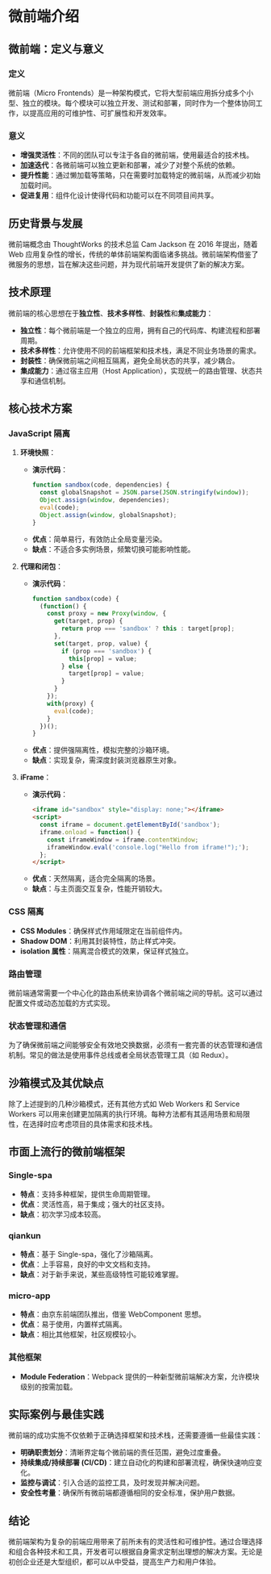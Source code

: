 # 微前端介绍

## 微前端：定义与意义

### 定义
微前端（Micro Frontends）是一种架构模式，它将大型前端应用拆分成多个小型、独立的模块。每个模块可以独立开发、测试和部署，同时作为一个整体协同工作，以提高应用的可维护性、可扩展性和开发效率。

### 意义
- **增强灵活性**：不同的团队可以专注于各自的微前端，使用最适合的技术栈。
- **加速迭代**：各微前端可以独立更新和部署，减少了对整个系统的依赖。
- **提升性能**：通过懒加载等策略，只在需要时加载特定的微前端，从而减少初始加载时间。
- **促进复用**：组件化设计使得代码和功能可以在不同项目间共享。

## 历史背景与发展

微前端概念由 ThoughtWorks 的技术总监 Cam Jackson 在 2016 年提出，随着 Web 应用复杂性的增长，传统的单体前端架构面临诸多挑战。微前端架构借鉴了微服务的思想，旨在解决这些问题，并为现代前端开发提供了新的解决方案。

## 技术原理

微前端的核心思想在于**独立性**、**技术多样性**、**封装性**和**集成能力**：

- **独立性**：每个微前端是一个独立的应用，拥有自己的代码库、构建流程和部署周期。
- **技术多样性**：允许使用不同的前端框架和技术栈，满足不同业务场景的需求。
- **封装性**：确保微前端之间相互隔离，避免全局状态的共享，减少耦合。
- **集成能力**：通过宿主应用（Host Application），实现统一的路由管理、状态共享和通信机制。

## 核心技术方案

### JavaScript 隔离

1. **环境快照**：
   - **演示代码**：
     ```js
     function sandbox(code, dependencies) {
       const globalSnapshot = JSON.parse(JSON.stringify(window));
       Object.assign(window, dependencies);
       eval(code);
       Object.assign(window, globalSnapshot);
     }
     ```
   - **优点**：简单易行，有效防止全局变量污染。
   - **缺点**：不适合多实例场景，频繁切换可能影响性能。

2. **代理和闭包**：
   - **演示代码**：
     ```js
     function sandbox(code) {
       (function() {
         const proxy = new Proxy(window, {
           get(target, prop) {
             return prop === 'sandbox' ? this : target[prop];
           },
           set(target, prop, value) {
             if (prop === 'sandbox') {
               this[prop] = value;
             } else {
               target[prop] = value;
             }
           }
         });
         with(proxy) {
           eval(code);
         }
       })();
     }
     ```
   - **优点**：提供强隔离性，模拟完整的沙箱环境。
   - **缺点**：实现复杂，需深度封装浏览器原生对象。

3. **iFrame**：
   - **演示代码**：
     ```html
     <iframe id="sandbox" style="display: none;"></iframe>
     <script>
       const iframe = document.getElementById('sandbox');
       iframe.onload = function() {
         const iframeWindow = iframe.contentWindow;
         iframeWindow.eval('console.log("Hello from iframe!");');
       };
     </script>
     ```
   - **优点**：天然隔离，适合完全隔离的场景。
   - **缺点**：与主页面交互复杂，性能开销较大。

### CSS 隔离

- **CSS Modules**：确保样式作用域限定在当前组件内。
- **Shadow DOM**：利用其封装特性，防止样式冲突。
- **isolation 属性**：隔离混合模式的效果，保证样式独立。

### 路由管理

微前端通常需要一个中心化的路由系统来协调各个微前端之间的导航。这可以通过配置文件或动态加载的方式实现。

### 状态管理和通信

为了确保微前端之间能够安全有效地交换数据，必须有一套完善的状态管理和通信机制。常见的做法是使用事件总线或者全局状态管理工具（如 Redux）。

## 沙箱模式及其优缺点

除了上述提到的几种沙箱模式，还有其他方式如 Web Workers 和 Service Workers 可以用来创建更加隔离的执行环境。每种方法都有其适用场景和局限性，在选择时应考虑项目的具体需求和技术栈。

## 市面上流行的微前端框架

### Single-spa
- **特点**：支持多种框架，提供生命周期管理。
- **优点**：灵活性高，易于集成；强大的社区支持。
- **缺点**：初次学习成本较高。

### qiankun
- **特点**：基于 Single-spa，强化了沙箱隔离。
- **优点**：上手容易，良好的中文文档和支持。
- **缺点**：对于新手来说，某些高级特性可能较难掌握。

### micro-app
- **特点**：由京东前端团队推出，借鉴 WebComponent 思想。
- **优点**：易于使用，内置样式隔离。
- **缺点**：相比其他框架，社区规模较小。

### 其他框架
- **Module Federation**：Webpack 提供的一种新型微前端解决方案，允许模块级别的按需加载。

## 实际案例与最佳实践

微前端的成功实施不仅依赖于正确选择框架和技术栈，还需要遵循一些最佳实践：

- **明确职责划分**：清晰界定每个微前端的责任范围，避免过度重叠。
- **持续集成/持续部署 (CI/CD)**：建立自动化的构建和部署流程，确保快速响应变化。
- **监控与调试**：引入合适的监控工具，及时发现并解决问题。
- **安全性考量**：确保所有微前端都遵循相同的安全标准，保护用户数据。

## 结论

微前端架构为复杂的前端应用带来了前所未有的灵活性和可维护性。通过合理选择和组合各种技术和工具，开发者可以根据自身需求定制出理想的解决方案。无论是初创企业还是大型组织，都可以从中受益，提高生产力和用户体验。

